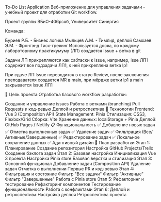 To-Do List Application
Веб-приложение для управления задачами - учебный проект для отработки Git workflow.

Проект группы ВБиО-406рсоб, Университет Синергия

Команда:

Буриев Р.Б. - Бизнес логика
Мыльцев А.М. - Тимлид, деплой
Самхаев Э.М. - Фронтэнд
Таск-трекинг
Используется доска, по каждому лабороторному практикумуму (ЛП) создается Issue + ветка в git

Задачи ЛП прикрепляются как сабтаски к Issue, например, Isse ЛП1 содержит все подзадачи ЛП1, к ней прикреплена ветка lp1

При сдаче ЛП Issue переводится в статус Review, после заключения преподавателя создается MR в main, при мёрдже ветки lp1 в main закрывается Issue ЛП1

🎯 Цель проекта
Отработка базового workflow разработки:

Создание и управление issues
Работа с ветками (branching)
Pull Requests и код-ревью
Деплой и ретроспектива
🤘 Технологии
Frontend: Vue 3 (Composition API)
State Management: Pinia
Стилизация: CSS3, Flexbox/Grid
Сборка: Vite
Хранение данных: localStorage + Pinia
Деплой: GitHub Pages / Netlify
📋 Функциональность
✅ Добавление новых задач
✅ Отметка выполненных задач
✅ Удаление задач
✅ Фильтрация (Все/Активные/Завершенные)
✅ Редактирование задач
✅ Локальное сохранение данных
✅ Адаптивный дизайн
🚩 План разработки
Этап 1: Планирование
 Создание репозитория
 Настройка GitHub Projects/Trello
 Создание бэклога задач
Этап 2: Базовая настройка
 Инициализация Vue 3 проекта
 Настройка Pinia store
 Базовая верстка и стилизация
Этап 3: Основной функционал
 Добавление задач (Composition API)
 Удаление задач
 Отметка о выполнении
 Первые PR и код-ревью
Этап 4: Фильтрация и состояние
 Фильтр "Все задачи"
 Фильтр "Активные"
 Фильтр "Завершенные"
 Работа с Pinia store
Этап 5: Рефакторинг и тестирование
 Рефакторинг компонентов
 Тестирование функциональности
 Работа с конфликтами
Этап 6: Деплой и ретроспектива
 Настройка деплоя
 Ретроспектива проекта
